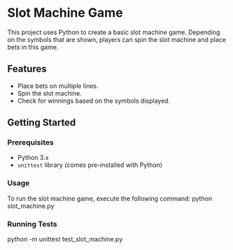 # Slot Machine Game

This project uses Python to create a basic slot machine game.
Depending on the symbols that are shown, players can spin the slot machine and place bets in this game.

## Features

- Place bets on multiple lines.
- Spin the slot machine.
- Check for winnings based on the symbols displayed.

## Getting Started

### Prerequisites

- Python 3.x
- `unittest` library (comes pre-installed with Python)


### Usage
To run the slot machine game, execute the following command:
python slot_machine.py

### Running Tests
python -m unittest test_slot_machine.py

